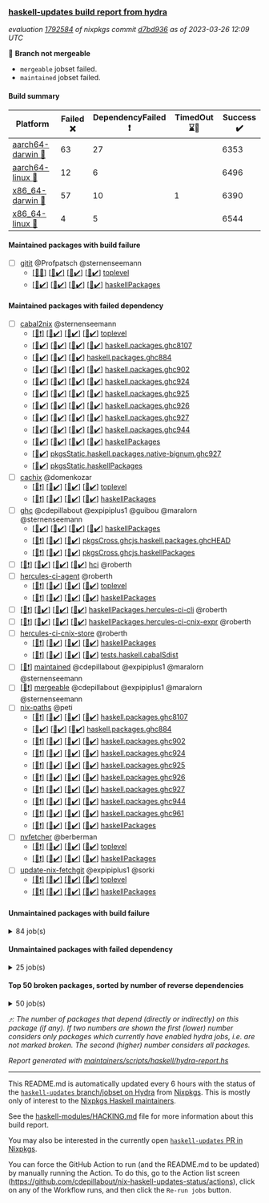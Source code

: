 ### [haskell-updates build report from hydra](https://hydra.nixos.org/jobset/nixpkgs/haskell-updates)
*evaluation [1792584](https://hydra.nixos.org/eval/1792584) of nixpkgs commit [d7bd936](https://github.com/NixOS/nixpkgs/commits/d7bd9361dd318ea459c610247fa2960676db6a5a) as of 2023-03-26 12:09 UTC*

:red_circle: **Branch not mergeable**
  * `mergeable` jobset failed.
  * `maintained` jobset failed.

#### Build summary

 | Platform | Failed :x: | DependencyFailed :heavy_exclamation_mark: | TimedOut :hourglass::no_entry_sign: | Success :heavy_check_mark: | 
 | --- | --- | --- | --- | --- | 
 | [aarch64-darwin :green_apple:](https://hydra.nixos.org/eval/1792584?filter=.aarch64-darwin) | 63 | 27 |  | 6353 | 
 | [aarch64-linux :iphone:](https://hydra.nixos.org/eval/1792584?filter=.aarch64-linux) | 12 | 6 |  | 6496 | 
 | [x86_64-darwin :apple:](https://hydra.nixos.org/eval/1792584?filter=.x86_64-darwin) | 57 | 10 | 1 | 6390 | 
 | [x86_64-linux :penguin:](https://hydra.nixos.org/eval/1792584?filter=.x86_64-linux) | 4 | 5 |  | 6544 | 
#### Maintained packages with build failure
- [ ] [gitit](https://hydra.nixos.org/eval/1792584?filter=gitit) @Profpatsch @sternenseemann
  - [[:green_apple::x:]](https://hydra.nixos.org/build/212824780) [[:iphone::heavy_check_mark:]](https://hydra.nixos.org/build/212837521) [[:apple::heavy_check_mark:]](https://hydra.nixos.org/build/212827322) [[:penguin::heavy_check_mark:]](https://hydra.nixos.org/build/212811791) [toplevel](https://hydra.nixos.org/eval/1792584?filter=gitit)
  - [[:green_apple::heavy_check_mark:]](https://hydra.nixos.org/build/212836199) [[:iphone::heavy_check_mark:]](https://hydra.nixos.org/build/212813012) [[:apple::heavy_check_mark:]](https://hydra.nixos.org/build/212833558) [[:penguin::heavy_check_mark:]](https://hydra.nixos.org/build/212816280) [haskellPackages](https://hydra.nixos.org/eval/1792584?filter=haskellPackages.gitit)
#### Maintained packages with failed dependency
- [ ] [cabal2nix](https://hydra.nixos.org/eval/1792584?filter=cabal2nix) @sternenseemann
  - [[:green_apple::heavy_exclamation_mark:]](https://hydra.nixos.org/build/213816327) [[:iphone::heavy_check_mark:]](https://hydra.nixos.org/build/213816344) [[:apple::heavy_check_mark:]](https://hydra.nixos.org/build/213816323) [[:penguin::heavy_check_mark:]](https://hydra.nixos.org/build/213816345) [toplevel](https://hydra.nixos.org/eval/1792584?filter=cabal2nix)
  - [[:green_apple::heavy_check_mark:]](https://hydra.nixos.org/build/212832870) [[:iphone::heavy_check_mark:]](https://hydra.nixos.org/build/212822873) [[:apple::heavy_check_mark:]](https://hydra.nixos.org/build/212814820) [[:penguin::heavy_check_mark:]](https://hydra.nixos.org/build/212811391) [haskell.packages.ghc8107](https://hydra.nixos.org/eval/1792584?filter=haskell.packages.ghc8107.cabal2nix)
  -  [[:iphone::heavy_check_mark:]](https://hydra.nixos.org/build/212831217) [[:apple::heavy_check_mark:]](https://hydra.nixos.org/build/212816134) [[:penguin::heavy_check_mark:]](https://hydra.nixos.org/build/212820927) [haskell.packages.ghc884](https://hydra.nixos.org/eval/1792584?filter=haskell.packages.ghc884.cabal2nix)
  - [[:green_apple::heavy_check_mark:]](https://hydra.nixos.org/build/212836191) [[:iphone::heavy_check_mark:]](https://hydra.nixos.org/build/212824000) [[:apple::heavy_check_mark:]](https://hydra.nixos.org/build/212819234) [[:penguin::heavy_check_mark:]](https://hydra.nixos.org/build/212835445) [haskell.packages.ghc902](https://hydra.nixos.org/eval/1792584?filter=haskell.packages.ghc902.cabal2nix)
  - [[:green_apple::heavy_check_mark:]](https://hydra.nixos.org/build/212816470) [[:iphone::heavy_check_mark:]](https://hydra.nixos.org/build/212822270) [[:apple::heavy_check_mark:]](https://hydra.nixos.org/build/212815377) [[:penguin::heavy_check_mark:]](https://hydra.nixos.org/build/212834209) [haskell.packages.ghc924](https://hydra.nixos.org/eval/1792584?filter=haskell.packages.ghc924.cabal2nix)
  - [[:green_apple::heavy_check_mark:]](https://hydra.nixos.org/build/212813820) [[:iphone::heavy_check_mark:]](https://hydra.nixos.org/build/212832975) [[:apple::heavy_check_mark:]](https://hydra.nixos.org/build/212813790) [[:penguin::heavy_check_mark:]](https://hydra.nixos.org/build/212836232) [haskell.packages.ghc925](https://hydra.nixos.org/eval/1792584?filter=haskell.packages.ghc925.cabal2nix)
  - [[:green_apple::heavy_check_mark:]](https://hydra.nixos.org/build/212830174) [[:iphone::heavy_check_mark:]](https://hydra.nixos.org/build/212823501) [[:apple::heavy_check_mark:]](https://hydra.nixos.org/build/212835289) [[:penguin::heavy_check_mark:]](https://hydra.nixos.org/build/212822194) [haskell.packages.ghc926](https://hydra.nixos.org/eval/1792584?filter=haskell.packages.ghc926.cabal2nix)
  - [[:green_apple::heavy_check_mark:]](https://hydra.nixos.org/build/212811451) [[:iphone::heavy_check_mark:]](https://hydra.nixos.org/build/212832691) [[:apple::heavy_check_mark:]](https://hydra.nixos.org/build/212828198) [[:penguin::heavy_check_mark:]](https://hydra.nixos.org/build/212820196) [haskell.packages.ghc927](https://hydra.nixos.org/eval/1792584?filter=haskell.packages.ghc927.cabal2nix)
  - [[:green_apple::heavy_check_mark:]](https://hydra.nixos.org/build/213428009) [[:iphone::heavy_check_mark:]](https://hydra.nixos.org/build/213428086) [[:apple::heavy_check_mark:]](https://hydra.nixos.org/build/213428020) [[:penguin::heavy_check_mark:]](https://hydra.nixos.org/build/213428074) [haskell.packages.ghc944](https://hydra.nixos.org/eval/1792584?filter=haskell.packages.ghc944.cabal2nix)
  - [[:green_apple::heavy_check_mark:]](https://hydra.nixos.org/build/212815168) [[:iphone::heavy_check_mark:]](https://hydra.nixos.org/build/212811758) [[:apple::heavy_check_mark:]](https://hydra.nixos.org/build/212823654) [[:penguin::heavy_check_mark:]](https://hydra.nixos.org/build/212831278) [haskellPackages](https://hydra.nixos.org/eval/1792584?filter=haskellPackages.cabal2nix)
  -    [[:penguin::heavy_check_mark:]](https://hydra.nixos.org/build/212832034) [pkgsStatic.haskell.packages.native-bignum.ghc927](https://hydra.nixos.org/eval/1792584?filter=pkgsStatic.haskell.packages.native-bignum.ghc927.cabal2nix)
  -    [[:penguin::heavy_check_mark:]](https://hydra.nixos.org/build/212821220) [pkgsStatic.haskellPackages](https://hydra.nixos.org/eval/1792584?filter=pkgsStatic.haskellPackages.cabal2nix)
- [ ] [cachix](https://hydra.nixos.org/eval/1792584?filter=cachix) @domenkozar
  - [[:green_apple::heavy_exclamation_mark:]](https://hydra.nixos.org/build/213487847) [[:iphone::heavy_check_mark:]](https://hydra.nixos.org/build/213487791) [[:apple::heavy_check_mark:]](https://hydra.nixos.org/build/213487870) [[:penguin::heavy_check_mark:]](https://hydra.nixos.org/build/213487806) [toplevel](https://hydra.nixos.org/eval/1792584?filter=cachix)
  - [[:green_apple::heavy_exclamation_mark:]](https://hydra.nixos.org/build/213487793) [[:iphone::heavy_check_mark:]](https://hydra.nixos.org/build/213487736) [[:apple::heavy_check_mark:]](https://hydra.nixos.org/build/213487735) [[:penguin::heavy_check_mark:]](https://hydra.nixos.org/build/213487766) [haskellPackages](https://hydra.nixos.org/eval/1792584?filter=haskellPackages.cachix)
- [ ] [ghc](https://hydra.nixos.org/eval/1792584?filter=ghc) @cdepillabout @expipiplus1 @guibou @maralorn @sternenseemann
  - [[:green_apple::heavy_check_mark:]](https://hydra.nixos.org/build/212834620) [[:iphone::heavy_check_mark:]](https://hydra.nixos.org/build/212830691) [[:apple::heavy_check_mark:]](https://hydra.nixos.org/build/212832547) [[:penguin::heavy_check_mark:]](https://hydra.nixos.org/build/212825326) [haskellPackages](https://hydra.nixos.org/eval/1792584?filter=haskellPackages.ghc)
  - [[:green_apple::heavy_exclamation_mark:]](https://hydra.nixos.org/build/213487768)  [[:apple::heavy_check_mark:]](https://hydra.nixos.org/build/213487780) [[:penguin::heavy_check_mark:]](https://hydra.nixos.org/build/213487770) [pkgsCross.ghcjs.haskell.packages.ghcHEAD](https://hydra.nixos.org/eval/1792584?filter=pkgsCross.ghcjs.haskell.packages.ghcHEAD.ghc)
  - [[:green_apple::heavy_exclamation_mark:]](https://hydra.nixos.org/build/213487750)  [[:apple::heavy_check_mark:]](https://hydra.nixos.org/build/213487795) [[:penguin::heavy_check_mark:]](https://hydra.nixos.org/build/213487815) [pkgsCross.ghcjs.haskellPackages](https://hydra.nixos.org/eval/1792584?filter=pkgsCross.ghcjs.haskellPackages.ghc)
- [ ] [[:green_apple::heavy_exclamation_mark:]](https://hydra.nixos.org/build/213487762) [[:iphone::heavy_check_mark:]](https://hydra.nixos.org/build/213487774) [[:apple::heavy_check_mark:]](https://hydra.nixos.org/build/213487849) [[:penguin::heavy_check_mark:]](https://hydra.nixos.org/build/213487846) [hci](https://hydra.nixos.org/eval/1792584?filter=hci) @roberth
- [ ] [hercules-ci-agent](https://hydra.nixos.org/eval/1792584?filter=hercules-ci-agent) @roberth
  - [[:green_apple::heavy_exclamation_mark:]](https://hydra.nixos.org/build/213487804) [[:iphone::heavy_check_mark:]](https://hydra.nixos.org/build/213487798) [[:apple::heavy_check_mark:]](https://hydra.nixos.org/build/213487805) [[:penguin::heavy_check_mark:]](https://hydra.nixos.org/build/213487882) [toplevel](https://hydra.nixos.org/eval/1792584?filter=hercules-ci-agent)
  - [[:green_apple::heavy_exclamation_mark:]](https://hydra.nixos.org/build/213487856) [[:iphone::heavy_check_mark:]](https://hydra.nixos.org/build/213487784) [[:apple::heavy_check_mark:]](https://hydra.nixos.org/build/213487742) [[:penguin::heavy_check_mark:]](https://hydra.nixos.org/build/213487771) [haskellPackages](https://hydra.nixos.org/eval/1792584?filter=haskellPackages.hercules-ci-agent)
- [ ] [[:green_apple::heavy_exclamation_mark:]](https://hydra.nixos.org/build/213487799) [[:iphone::heavy_check_mark:]](https://hydra.nixos.org/build/213487802) [[:apple::heavy_check_mark:]](https://hydra.nixos.org/build/213487786) [[:penguin::heavy_check_mark:]](https://hydra.nixos.org/build/213487747) [haskellPackages.hercules-ci-cli](https://hydra.nixos.org/eval/1792584?filter=haskellPackages.hercules-ci-cli) @roberth
- [ ] [[:green_apple::heavy_exclamation_mark:]](https://hydra.nixos.org/build/213487756) [[:iphone::heavy_check_mark:]](https://hydra.nixos.org/build/213487823) [[:apple::heavy_check_mark:]](https://hydra.nixos.org/build/213487862) [[:penguin::heavy_check_mark:]](https://hydra.nixos.org/build/213487803) [haskellPackages.hercules-ci-cnix-expr](https://hydra.nixos.org/eval/1792584?filter=haskellPackages.hercules-ci-cnix-expr) @roberth
- [ ] [hercules-ci-cnix-store](https://hydra.nixos.org/eval/1792584?filter=hercules-ci-cnix-store) @roberth
  - [[:green_apple::heavy_exclamation_mark:]](https://hydra.nixos.org/build/213487741) [[:iphone::heavy_check_mark:]](https://hydra.nixos.org/build/213487816) [[:apple::heavy_check_mark:]](https://hydra.nixos.org/build/213487844) [[:penguin::heavy_check_mark:]](https://hydra.nixos.org/build/213487764) [haskellPackages](https://hydra.nixos.org/eval/1792584?filter=haskellPackages.hercules-ci-cnix-store)
  - [[:green_apple::heavy_exclamation_mark:]](https://hydra.nixos.org/build/213487858) [[:iphone::heavy_check_mark:]](https://hydra.nixos.org/build/213487810) [[:apple::heavy_check_mark:]](https://hydra.nixos.org/build/213487831) [[:penguin::heavy_check_mark:]](https://hydra.nixos.org/build/213487783) [tests.haskell.cabalSdist](https://hydra.nixos.org/eval/1792584?filter=tests.haskell.cabalSdist.hercules-ci-cnix-store)
- [ ] [[:penguin::heavy_exclamation_mark:]](https://hydra.nixos.org/build/213805351) [maintained](https://hydra.nixos.org/eval/1792584?filter=maintained) @cdepillabout @expipiplus1 @maralorn @sternenseemann
- [ ] [[:penguin::heavy_exclamation_mark:]](https://hydra.nixos.org/build/213816348) [mergeable](https://hydra.nixos.org/eval/1792584?filter=mergeable) @cdepillabout @expipiplus1 @maralorn @sternenseemann
- [ ] [nix-paths](https://hydra.nixos.org/eval/1792584?filter=nix-paths) @peti
  - [[:green_apple::heavy_exclamation_mark:]](https://hydra.nixos.org/build/213487759) [[:iphone::heavy_check_mark:]](https://hydra.nixos.org/build/213487818) [[:apple::heavy_check_mark:]](https://hydra.nixos.org/build/213487883) [[:penguin::heavy_check_mark:]](https://hydra.nixos.org/build/213487845) [haskell.packages.ghc8107](https://hydra.nixos.org/eval/1792584?filter=haskell.packages.ghc8107.nix-paths)
  -  [[:iphone::heavy_check_mark:]](https://hydra.nixos.org/build/213487839) [[:apple::heavy_check_mark:]](https://hydra.nixos.org/build/213487767) [[:penguin::heavy_check_mark:]](https://hydra.nixos.org/build/213487877) [haskell.packages.ghc884](https://hydra.nixos.org/eval/1792584?filter=haskell.packages.ghc884.nix-paths)
  - [[:green_apple::heavy_exclamation_mark:]](https://hydra.nixos.org/build/213487740) [[:iphone::heavy_check_mark:]](https://hydra.nixos.org/build/213487745) [[:apple::heavy_check_mark:]](https://hydra.nixos.org/build/213487863) [[:penguin::heavy_check_mark:]](https://hydra.nixos.org/build/213487885) [haskell.packages.ghc902](https://hydra.nixos.org/eval/1792584?filter=haskell.packages.ghc902.nix-paths)
  - [[:green_apple::heavy_exclamation_mark:]](https://hydra.nixos.org/build/213487765) [[:iphone::heavy_check_mark:]](https://hydra.nixos.org/build/213487781) [[:apple::heavy_check_mark:]](https://hydra.nixos.org/build/213487859) [[:penguin::heavy_check_mark:]](https://hydra.nixos.org/build/213487853) [haskell.packages.ghc924](https://hydra.nixos.org/eval/1792584?filter=haskell.packages.ghc924.nix-paths)
  - [[:green_apple::heavy_exclamation_mark:]](https://hydra.nixos.org/build/213487826) [[:iphone::heavy_check_mark:]](https://hydra.nixos.org/build/213487790) [[:apple::heavy_check_mark:]](https://hydra.nixos.org/build/213487855) [[:penguin::heavy_check_mark:]](https://hydra.nixos.org/build/213487851) [haskell.packages.ghc925](https://hydra.nixos.org/eval/1792584?filter=haskell.packages.ghc925.nix-paths)
  - [[:green_apple::heavy_exclamation_mark:]](https://hydra.nixos.org/build/213487878) [[:iphone::heavy_check_mark:]](https://hydra.nixos.org/build/213487743) [[:apple::heavy_check_mark:]](https://hydra.nixos.org/build/213487730) [[:penguin::heavy_check_mark:]](https://hydra.nixos.org/build/213487857) [haskell.packages.ghc926](https://hydra.nixos.org/eval/1792584?filter=haskell.packages.ghc926.nix-paths)
  - [[:green_apple::heavy_exclamation_mark:]](https://hydra.nixos.org/build/213487814) [[:iphone::heavy_check_mark:]](https://hydra.nixos.org/build/213487887) [[:apple::heavy_check_mark:]](https://hydra.nixos.org/build/213487892) [[:penguin::heavy_check_mark:]](https://hydra.nixos.org/build/213487825) [haskell.packages.ghc927](https://hydra.nixos.org/eval/1792584?filter=haskell.packages.ghc927.nix-paths)
  - [[:green_apple::heavy_exclamation_mark:]](https://hydra.nixos.org/build/213487834) [[:iphone::heavy_check_mark:]](https://hydra.nixos.org/build/213487889) [[:apple::heavy_check_mark:]](https://hydra.nixos.org/build/213487830) [[:penguin::heavy_check_mark:]](https://hydra.nixos.org/build/213487772) [haskell.packages.ghc944](https://hydra.nixos.org/eval/1792584?filter=haskell.packages.ghc944.nix-paths)
  - [[:green_apple::heavy_exclamation_mark:]](https://hydra.nixos.org/build/213487852) [[:iphone::heavy_check_mark:]](https://hydra.nixos.org/build/213487782) [[:apple::heavy_check_mark:]](https://hydra.nixos.org/build/213487752) [[:penguin::heavy_check_mark:]](https://hydra.nixos.org/build/213487777) [haskell.packages.ghc961](https://hydra.nixos.org/eval/1792584?filter=haskell.packages.ghc961.nix-paths)
  - [[:green_apple::heavy_exclamation_mark:]](https://hydra.nixos.org/build/213487866) [[:iphone::heavy_check_mark:]](https://hydra.nixos.org/build/213487871) [[:apple::heavy_check_mark:]](https://hydra.nixos.org/build/213487776) [[:penguin::heavy_check_mark:]](https://hydra.nixos.org/build/213487868) [haskellPackages](https://hydra.nixos.org/eval/1792584?filter=haskellPackages.nix-paths)
- [ ] [nvfetcher](https://hydra.nixos.org/eval/1792584?filter=nvfetcher) @berberman
  - [[:green_apple::heavy_exclamation_mark:]](https://hydra.nixos.org/build/213487811) [[:iphone::heavy_check_mark:]](https://hydra.nixos.org/build/213805350) [[:apple::heavy_check_mark:]](https://hydra.nixos.org/build/213487760) [[:penguin::heavy_check_mark:]](https://hydra.nixos.org/build/213805354) [toplevel](https://hydra.nixos.org/eval/1792584?filter=nvfetcher)
  - [[:green_apple::heavy_exclamation_mark:]](https://hydra.nixos.org/build/213487785) [[:iphone::heavy_check_mark:]](https://hydra.nixos.org/build/213805353) [[:apple::heavy_check_mark:]](https://hydra.nixos.org/build/213487876) [[:penguin::heavy_check_mark:]](https://hydra.nixos.org/build/213805352) [haskellPackages](https://hydra.nixos.org/eval/1792584?filter=haskellPackages.nvfetcher)
- [ ] [update-nix-fetchgit](https://hydra.nixos.org/eval/1792584?filter=update-nix-fetchgit) @expipiplus1 @sorki
  - [[:green_apple::heavy_exclamation_mark:]](https://hydra.nixos.org/build/213487737) [[:iphone::heavy_check_mark:]](https://hydra.nixos.org/build/213487843) [[:apple::heavy_check_mark:]](https://hydra.nixos.org/build/213487789) [[:penguin::heavy_check_mark:]](https://hydra.nixos.org/build/213487832) [toplevel](https://hydra.nixos.org/eval/1792584?filter=update-nix-fetchgit)
  - [[:green_apple::heavy_exclamation_mark:]](https://hydra.nixos.org/build/213487828) [[:iphone::heavy_check_mark:]](https://hydra.nixos.org/build/213487890) [[:apple::heavy_check_mark:]](https://hydra.nixos.org/build/213487732) [[:penguin::heavy_check_mark:]](https://hydra.nixos.org/build/213487769) [haskellPackages](https://hydra.nixos.org/eval/1792584?filter=haskellPackages.update-nix-fetchgit)
#### Unmaintained packages with build failure
<details><summary>84 job(s) </summary>

- [ ] [[:green_apple::x:]](https://hydra.nixos.org/build/213500286) [[:iphone::x:]](https://hydra.nixos.org/build/213500295) [[:apple::x:]](https://hydra.nixos.org/build/213500289) [[:penguin::x:]](https://hydra.nixos.org/build/213500294) [haskellPackages.horizon-spec](https://hydra.nixos.org/eval/1792584?filter=haskellPackages.horizon-spec)  :arrow_heading_up: 2 | 3
- [ ] [[:green_apple::heavy_check_mark:]](https://hydra.nixos.org/build/212825832) [[:iphone::heavy_check_mark:]](https://hydra.nixos.org/build/212825347) [[:apple::x:]](https://hydra.nixos.org/build/212835167) [[:penguin::heavy_check_mark:]](https://hydra.nixos.org/build/212819244) [haskellPackages.quic](https://hydra.nixos.org/eval/1792584?filter=haskellPackages.quic)  :arrow_heading_up: 2 | 2
- [ ] [[:green_apple::x:]](https://hydra.nixos.org/build/212836264) [[:iphone::heavy_check_mark:]](https://hydra.nixos.org/build/212815533) [[:apple::heavy_check_mark:]](https://hydra.nixos.org/build/212836624) [[:penguin::heavy_check_mark:]](https://hydra.nixos.org/build/212821702) [haskellPackages.junit-xml](https://hydra.nixos.org/eval/1792584?filter=haskellPackages.junit-xml)  :arrow_heading_up: 1 | 9
- [ ] [[:green_apple::x:]](https://hydra.nixos.org/build/212835960) [[:iphone::x:]](https://hydra.nixos.org/build/212819424) [[:apple::heavy_check_mark:]](https://hydra.nixos.org/build/212820265) [[:penguin::heavy_check_mark:]](https://hydra.nixos.org/build/212824119) [haskellPackages.hw-simd](https://hydra.nixos.org/eval/1792584?filter=haskellPackages.hw-simd)  :arrow_heading_up: 1 | 8
- [ ] [[:green_apple::x:]](https://hydra.nixos.org/build/213469682) [[:iphone::heavy_check_mark:]](https://hydra.nixos.org/build/213469688) [[:apple::x:]](https://hydra.nixos.org/build/213469668) [[:penguin::heavy_check_mark:]](https://hydra.nixos.org/build/213469676) [haskellPackages.inline-r](https://hydra.nixos.org/eval/1792584?filter=haskellPackages.inline-r)  :arrow_heading_up: 1 | 4
- [ ] [[:green_apple::x:]](https://hydra.nixos.org/build/212820732) [[:iphone::heavy_check_mark:]](https://hydra.nixos.org/build/212824910) [[:apple::heavy_check_mark:]](https://hydra.nixos.org/build/212822729) [[:penguin::heavy_check_mark:]](https://hydra.nixos.org/build/212830270) [haskellPackages.hpath-directory](https://hydra.nixos.org/eval/1792584?filter=haskellPackages.hpath-directory)  :arrow_heading_up: 1 | 3
- [ ] [[:green_apple::heavy_check_mark:]](https://hydra.nixos.org/build/212826983) [[:iphone::x:]](https://hydra.nixos.org/build/212829231) [[:apple::heavy_check_mark:]](https://hydra.nixos.org/build/212835234) [[:penguin::heavy_check_mark:]](https://hydra.nixos.org/build/212828163) [haskellPackages.long-double](https://hydra.nixos.org/eval/1792584?filter=haskellPackages.long-double)  :arrow_heading_up: 1 | 2
- [ ] [[:green_apple::x:]](https://hydra.nixos.org/build/212830537) [[:iphone::heavy_check_mark:]](https://hydra.nixos.org/build/212836541) [[:apple::x:]](https://hydra.nixos.org/build/212835610) [[:penguin::heavy_check_mark:]](https://hydra.nixos.org/build/212823972) [haskellPackages.posix-socket](https://hydra.nixos.org/eval/1792584?filter=haskellPackages.posix-socket)  :arrow_heading_up: 1 | 2
- [ ] [[:green_apple::x:]](https://hydra.nixos.org/build/213104083) [[:iphone::heavy_check_mark:]](https://hydra.nixos.org/build/213104090) [[:apple::x:]](https://hydra.nixos.org/build/213103833) [[:penguin::heavy_check_mark:]](https://hydra.nixos.org/build/213104123) [haskellPackages.gi-gdkx11](https://hydra.nixos.org/eval/1792584?filter=haskellPackages.gi-gdkx11)  :arrow_heading_up: 1 | 1
- [ ] [[:green_apple::heavy_check_mark:]](https://hydra.nixos.org/build/212827603) [[:iphone::x:]](https://hydra.nixos.org/build/212826293) [[:apple::heavy_check_mark:]](https://hydra.nixos.org/build/212812844) [[:penguin::heavy_check_mark:]](https://hydra.nixos.org/build/212814221) [haskellPackages.nlopt-haskell](https://hydra.nixos.org/eval/1792584?filter=haskellPackages.nlopt-haskell)  :arrow_heading_up: 1 | 1
- [ ] [[:green_apple::x:]](https://hydra.nixos.org/build/212827697) [[:iphone::heavy_check_mark:]](https://hydra.nixos.org/build/212837338) [[:apple::x:]](https://hydra.nixos.org/build/212818004) [[:penguin::heavy_check_mark:]](https://hydra.nixos.org/build/212812987) [haskellPackages.openal-ffi](https://hydra.nixos.org/eval/1792584?filter=haskellPackages.openal-ffi)  :arrow_heading_up: 1 | 1
- [ ] [[:apple::x:]](https://hydra.nixos.org/build/212811187) [[:penguin::heavy_check_mark:]](https://hydra.nixos.org/build/212828003) [haskellPackages.swisstable](https://hydra.nixos.org/eval/1792584?filter=haskellPackages.swisstable)  :arrow_heading_up: 1 | 1
- [ ] [[:green_apple::heavy_check_mark:]](https://hydra.nixos.org/build/212820538) [[:iphone::x:]](https://hydra.nixos.org/build/212820394) [[:apple::heavy_check_mark:]](https://hydra.nixos.org/build/212815461) [[:penguin::heavy_check_mark:]](https://hydra.nixos.org/build/212833814) [haskellPackages.freetype2](https://hydra.nixos.org/eval/1792584?filter=haskellPackages.freetype2)  :arrow_heading_up: 0 | 10
- [ ] [[:green_apple::x:]](https://hydra.nixos.org/build/212812714) [[:iphone::heavy_check_mark:]](https://hydra.nixos.org/build/212832386) [[:apple::x:]](https://hydra.nixos.org/build/212824573) [[:penguin::heavy_check_mark:]](https://hydra.nixos.org/build/212827113) [haskellPackages.pipes-zlib](https://hydra.nixos.org/eval/1792584?filter=haskellPackages.pipes-zlib)  :arrow_heading_up: 0 | 5
- [ ] [[:green_apple::x:]](https://hydra.nixos.org/build/212832824) [[:iphone::heavy_check_mark:]](https://hydra.nixos.org/build/212828860) [[:apple::heavy_check_mark:]](https://hydra.nixos.org/build/212811303) [[:penguin::heavy_check_mark:]](https://hydra.nixos.org/build/212813153) [haskellPackages.folds](https://hydra.nixos.org/eval/1792584?filter=haskellPackages.folds)  :arrow_heading_up: 0 | 3
- [ ] [[:green_apple::x:]](https://hydra.nixos.org/build/212829325) [[:iphone::heavy_check_mark:]](https://hydra.nixos.org/build/212817299) [[:apple::heavy_check_mark:]](https://hydra.nixos.org/build/212815703) [[:penguin::heavy_check_mark:]](https://hydra.nixos.org/build/212825787) [haskellPackages.gauge](https://hydra.nixos.org/eval/1792584?filter=haskellPackages.gauge)  :arrow_heading_up: 0 | 3
- [ ] [[:green_apple::x:]](https://hydra.nixos.org/build/212814335) [[:iphone::x:]](https://hydra.nixos.org/build/212828686) [[:apple::heavy_check_mark:]](https://hydra.nixos.org/build/212815496) [[:penguin::heavy_check_mark:]](https://hydra.nixos.org/build/212820167) [haskellPackages.picosat](https://hydra.nixos.org/eval/1792584?filter=haskellPackages.picosat)  :arrow_heading_up: 0 | 3
- [ ] [[:green_apple::x:]](https://hydra.nixos.org/build/212828398) [[:iphone::heavy_check_mark:]](https://hydra.nixos.org/build/212829475) [[:apple::heavy_check_mark:]](https://hydra.nixos.org/build/212820967) [[:penguin::heavy_check_mark:]](https://hydra.nixos.org/build/212815368) [haskellPackages.LibZip](https://hydra.nixos.org/eval/1792584?filter=haskellPackages.LibZip)  :arrow_heading_up: 0 | 2
- [ ] [[:green_apple::x:]](https://hydra.nixos.org/build/212832143) [[:iphone::heavy_check_mark:]](https://hydra.nixos.org/build/212837001) [[:apple::heavy_check_mark:]](https://hydra.nixos.org/build/212822805) [[:penguin::heavy_check_mark:]](https://hydra.nixos.org/build/212813771) [haskellPackages.rocksdb-haskell](https://hydra.nixos.org/eval/1792584?filter=haskellPackages.rocksdb-haskell)  :arrow_heading_up: 0 | 2
- [ ] [[:green_apple::x:]](https://hydra.nixos.org/build/212820033) [[:iphone::heavy_check_mark:]](https://hydra.nixos.org/build/212834264) [[:apple::x:]](https://hydra.nixos.org/build/212830634) [[:penguin::heavy_check_mark:]](https://hydra.nixos.org/build/212832646) [haskellPackages.h-raylib](https://hydra.nixos.org/eval/1792584?filter=haskellPackages.h-raylib)  :arrow_heading_up: 0 | 1
- [ ] [[:green_apple::x:]](https://hydra.nixos.org/build/212828211) [[:iphone::heavy_check_mark:]](https://hydra.nixos.org/build/212823707) [[:apple::x:]](https://hydra.nixos.org/build/212822857) [[:penguin::heavy_check_mark:]](https://hydra.nixos.org/build/212826651) [haskellPackages.hamid](https://hydra.nixos.org/eval/1792584?filter=haskellPackages.hamid)  :arrow_heading_up: 0 | 1
- [ ] [[:green_apple::heavy_check_mark:]](https://hydra.nixos.org/build/212833897) [[:iphone::heavy_check_mark:]](https://hydra.nixos.org/build/212836130) [[:apple::x:]](https://hydra.nixos.org/build/212829865) [[:penguin::heavy_check_mark:]](https://hydra.nixos.org/build/212836214) [haskellPackages.hmatrix-morpheus](https://hydra.nixos.org/eval/1792584?filter=haskellPackages.hmatrix-morpheus)  :arrow_heading_up: 0 | 1
- [ ] [[:green_apple::x:]](https://hydra.nixos.org/build/212837244) [[:iphone::heavy_check_mark:]](https://hydra.nixos.org/build/212829453) [[:apple::x:]](https://hydra.nixos.org/build/212815680) [[:penguin::heavy_check_mark:]](https://hydra.nixos.org/build/212824657) [haskellPackages.huckleberry](https://hydra.nixos.org/eval/1792584?filter=haskellPackages.huckleberry)  :arrow_heading_up: 0 | 1
- [ ] [[:green_apple::x:]](https://hydra.nixos.org/build/212836067) [[:iphone::heavy_check_mark:]](https://hydra.nixos.org/build/212819219) [[:apple::x:]](https://hydra.nixos.org/build/212811430) [[:penguin::heavy_check_mark:]](https://hydra.nixos.org/build/212812571) [haskellPackages.select](https://hydra.nixos.org/eval/1792584?filter=haskellPackages.select)  :arrow_heading_up: 0 | 1
- [ ] [[:green_apple::x:]](https://hydra.nixos.org/build/212832349) [[:iphone::heavy_check_mark:]](https://hydra.nixos.org/build/212827134) [[:apple::x:]](https://hydra.nixos.org/build/212825873) [[:penguin::heavy_check_mark:]](https://hydra.nixos.org/build/212823307) [haskellPackages.sysinfo](https://hydra.nixos.org/eval/1792584?filter=haskellPackages.sysinfo)  :arrow_heading_up: 0 | 1
- [ ] [[:green_apple::heavy_check_mark:]](https://hydra.nixos.org/build/212823496) [[:iphone::heavy_check_mark:]](https://hydra.nixos.org/build/212818936) [[:apple::x:]](https://hydra.nixos.org/build/212829242) [[:penguin::heavy_check_mark:]](https://hydra.nixos.org/build/212837428) [haskellPackages.FractalArt](https://hydra.nixos.org/eval/1792584?filter=haskellPackages.FractalArt) 
- [ ] [[:green_apple::heavy_check_mark:]](https://hydra.nixos.org/build/212824500) [[:iphone::x:]](https://hydra.nixos.org/build/212832489) [[:apple::heavy_check_mark:]](https://hydra.nixos.org/build/212826321) [[:penguin::heavy_check_mark:]](https://hydra.nixos.org/build/212829080) [haskellPackages.HsASA](https://hydra.nixos.org/eval/1792584?filter=haskellPackages.HsASA) 
- [ ] [[:green_apple::x:]](https://hydra.nixos.org/build/212824634) [[:iphone::heavy_check_mark:]](https://hydra.nixos.org/build/212821147) [[:apple::x:]](https://hydra.nixos.org/build/212829701) [[:penguin::heavy_check_mark:]](https://hydra.nixos.org/build/212834488) [haskellPackages.al](https://hydra.nixos.org/eval/1792584?filter=haskellPackages.al) 
- [ ] [cabal2nix-unstable](https://hydra.nixos.org/eval/1792584?filter=cabal2nix-unstable) 
  - [[:green_apple::heavy_exclamation_mark:]](https://hydra.nixos.org/build/213816324) [[:iphone::heavy_check_mark:]](https://hydra.nixos.org/build/213816339) [[:apple::x:]](https://hydra.nixos.org/build/213816334) [[:penguin::heavy_check_mark:]](https://hydra.nixos.org/build/213816317) [haskell.packages.ghc8107](https://hydra.nixos.org/eval/1792584?filter=haskell.packages.ghc8107.cabal2nix-unstable)
  -  [[:iphone::heavy_check_mark:]](https://hydra.nixos.org/build/213816357) [[:apple::heavy_check_mark:]](https://hydra.nixos.org/build/213816320) [[:penguin::heavy_check_mark:]](https://hydra.nixos.org/build/213816336) [haskell.packages.ghc884](https://hydra.nixos.org/eval/1792584?filter=haskell.packages.ghc884.cabal2nix-unstable)
  - [[:green_apple::heavy_exclamation_mark:]](https://hydra.nixos.org/build/213816331) [[:iphone::heavy_check_mark:]](https://hydra.nixos.org/build/213816341) [[:apple::heavy_check_mark:]](https://hydra.nixos.org/build/213816322) [[:penguin::heavy_check_mark:]](https://hydra.nixos.org/build/213816349) [haskell.packages.ghc902](https://hydra.nixos.org/eval/1792584?filter=haskell.packages.ghc902.cabal2nix-unstable)
  - [[:green_apple::heavy_exclamation_mark:]](https://hydra.nixos.org/build/213816355) [[:iphone::heavy_check_mark:]](https://hydra.nixos.org/build/213816329) [[:apple::heavy_check_mark:]](https://hydra.nixos.org/build/213816351) [[:penguin::heavy_check_mark:]](https://hydra.nixos.org/build/213816356) [haskell.packages.ghc924](https://hydra.nixos.org/eval/1792584?filter=haskell.packages.ghc924.cabal2nix-unstable)
  - [[:green_apple::heavy_exclamation_mark:]](https://hydra.nixos.org/build/213816332) [[:iphone::heavy_check_mark:]](https://hydra.nixos.org/build/213816359) [[:apple::heavy_check_mark:]](https://hydra.nixos.org/build/213816319) [[:penguin::heavy_check_mark:]](https://hydra.nixos.org/build/213816343) [haskell.packages.ghc925](https://hydra.nixos.org/eval/1792584?filter=haskell.packages.ghc925.cabal2nix-unstable)
  - [[:green_apple::heavy_exclamation_mark:]](https://hydra.nixos.org/build/213816346) [[:iphone::heavy_check_mark:]](https://hydra.nixos.org/build/213816350) [[:apple::x:]](https://hydra.nixos.org/build/213816352) [[:penguin::heavy_check_mark:]](https://hydra.nixos.org/build/213816347) [haskell.packages.ghc926](https://hydra.nixos.org/eval/1792584?filter=haskell.packages.ghc926.cabal2nix-unstable)
  - [[:green_apple::heavy_exclamation_mark:]](https://hydra.nixos.org/build/213816342) [[:iphone::heavy_check_mark:]](https://hydra.nixos.org/build/213816335) [[:apple::x:]](https://hydra.nixos.org/build/213816340) [[:penguin::heavy_check_mark:]](https://hydra.nixos.org/build/213816353) [haskell.packages.ghc927](https://hydra.nixos.org/eval/1792584?filter=haskell.packages.ghc927.cabal2nix-unstable)
  - [[:green_apple::heavy_exclamation_mark:]](https://hydra.nixos.org/build/213816318) [[:iphone::heavy_check_mark:]](https://hydra.nixos.org/build/213816337) [[:apple::x:]](https://hydra.nixos.org/build/213816325) [[:penguin::heavy_check_mark:]](https://hydra.nixos.org/build/213816326) [haskell.packages.ghc944](https://hydra.nixos.org/eval/1792584?filter=haskell.packages.ghc944.cabal2nix-unstable)
  - [[:green_apple::heavy_exclamation_mark:]](https://hydra.nixos.org/build/213816358) [[:iphone::heavy_check_mark:]](https://hydra.nixos.org/build/213816354) [[:apple::x:]](https://hydra.nixos.org/build/213816328) [[:penguin::heavy_check_mark:]](https://hydra.nixos.org/build/213816333) [haskellPackages](https://hydra.nixos.org/eval/1792584?filter=haskellPackages.cabal2nix-unstable)
- [ ] [[:green_apple::heavy_check_mark:]](https://hydra.nixos.org/build/212833016) [[:iphone::heavy_check_mark:]](https://hydra.nixos.org/build/212834331) [[:apple::x:]](https://hydra.nixos.org/build/212811587) [[:penguin::heavy_check_mark:]](https://hydra.nixos.org/build/212811774) [haskellPackages.env-extra](https://hydra.nixos.org/eval/1792584?filter=haskellPackages.env-extra) 
- [ ] [[:green_apple::x:]](https://hydra.nixos.org/build/212831583) [[:iphone::heavy_check_mark:]](https://hydra.nixos.org/build/212820871) [[:apple::x:]](https://hydra.nixos.org/build/212812959) [[:penguin::heavy_check_mark:]](https://hydra.nixos.org/build/212814376) [haskellPackages.epub-tools](https://hydra.nixos.org/eval/1792584?filter=haskellPackages.epub-tools) 
- [ ] [[:green_apple::x:]](https://hydra.nixos.org/build/212824787) [[:iphone::heavy_check_mark:]](https://hydra.nixos.org/build/212814615) [[:apple::heavy_check_mark:]](https://hydra.nixos.org/build/212825860) [[:penguin::heavy_check_mark:]](https://hydra.nixos.org/build/212828368) [haskellPackages.executable-hash](https://hydra.nixos.org/eval/1792584?filter=haskellPackages.executable-hash) 
- [ ] [[:green_apple::x:]](https://hydra.nixos.org/build/212831684) [[:iphone::heavy_check_mark:]](https://hydra.nixos.org/build/212829182) [[:apple::x:]](https://hydra.nixos.org/build/212811217) [[:penguin::heavy_check_mark:]](https://hydra.nixos.org/build/212827650) [haskellPackages.float128](https://hydra.nixos.org/eval/1792584?filter=haskellPackages.float128) 
- [ ] [[:green_apple::x:]](https://hydra.nixos.org/build/212825834) [[:iphone::heavy_check_mark:]](https://hydra.nixos.org/build/212832897) [[:apple::x:]](https://hydra.nixos.org/build/212836298) [[:penguin::heavy_check_mark:]](https://hydra.nixos.org/build/212819688) [haskellPackages.fudgets](https://hydra.nixos.org/eval/1792584?filter=haskellPackages.fudgets) 
- [ ] [[:green_apple::x:]](https://hydra.nixos.org/build/212812696) [[:iphone::heavy_check_mark:]](https://hydra.nixos.org/build/212820207) [[:apple::x:]](https://hydra.nixos.org/build/212828929) [[:penguin::heavy_check_mark:]](https://hydra.nixos.org/build/212823076) [haskellPackages.gerrit](https://hydra.nixos.org/eval/1792584?filter=haskellPackages.gerrit) 
- [ ] [[:green_apple::x:]](https://hydra.nixos.org/build/213103948) [[:apple::x:]](https://hydra.nixos.org/build/213103922) [haskellPackages.gi-gtkosxapplication](https://hydra.nixos.org/eval/1792584?filter=haskellPackages.gi-gtkosxapplication) 
- [ ] [[:green_apple::x:]](https://hydra.nixos.org/build/212822005) [[:apple::x:]](https://hydra.nixos.org/build/212831588) [haskellPackages.gtk-mac-integration](https://hydra.nixos.org/eval/1792584?filter=haskellPackages.gtk-mac-integration) 
- [ ] [[:green_apple::x:]](https://hydra.nixos.org/build/212813593) [[:iphone::heavy_check_mark:]](https://hydra.nixos.org/build/212832549) [[:apple::x:]](https://hydra.nixos.org/build/212830280) [[:penguin::heavy_check_mark:]](https://hydra.nixos.org/build/212821320) [haskellPackages.gtk-traymanager](https://hydra.nixos.org/eval/1792584?filter=haskellPackages.gtk-traymanager) 
- [ ] [[:green_apple::x:]](https://hydra.nixos.org/build/212831093) [[:apple::x:]](https://hydra.nixos.org/build/212830491) [haskellPackages.gtk3-mac-integration](https://hydra.nixos.org/eval/1792584?filter=haskellPackages.gtk3-mac-integration) 
- [ ] [[:green_apple::x:]](https://hydra.nixos.org/build/213500277) [[:iphone::x:]](https://hydra.nixos.org/build/213500258) [[:apple::x:]](https://hydra.nixos.org/build/213500279) [[:penguin::x:]](https://hydra.nixos.org/build/213500290) [haskellPackages.hfoil](https://hydra.nixos.org/eval/1792584?filter=haskellPackages.hfoil) 
- [ ] [[:green_apple::x:]](https://hydra.nixos.org/build/212813172) [[:iphone::heavy_check_mark:]](https://hydra.nixos.org/build/212836835) [[:apple::x:]](https://hydra.nixos.org/build/212828791) [[:penguin::heavy_check_mark:]](https://hydra.nixos.org/build/212811455) [haskellPackages.highlight](https://hydra.nixos.org/eval/1792584?filter=haskellPackages.highlight) 
- [ ] [[:green_apple::x:]](https://hydra.nixos.org/build/212820870) [[:iphone::heavy_check_mark:]](https://hydra.nixos.org/build/212832815) [[:apple::x:]](https://hydra.nixos.org/build/212825100) [[:penguin::heavy_check_mark:]](https://hydra.nixos.org/build/212832998) [haskellPackages.hinotify-conduit](https://hydra.nixos.org/eval/1792584?filter=haskellPackages.hinotify-conduit) 
- [ ] [[:green_apple::x:]](https://hydra.nixos.org/build/212827590) [[:iphone::heavy_check_mark:]](https://hydra.nixos.org/build/212829801) [[:apple::x:]](https://hydra.nixos.org/build/212820950) [[:penguin::heavy_check_mark:]](https://hydra.nixos.org/build/212827663) [haskellPackages.hsshellscript](https://hydra.nixos.org/eval/1792584?filter=haskellPackages.hsshellscript) 
- [ ] [[:green_apple::x:]](https://hydra.nixos.org/build/212828744) [[:iphone::heavy_check_mark:]](https://hydra.nixos.org/build/212830888) [[:apple::x:]](https://hydra.nixos.org/build/212836247) [[:penguin::heavy_check_mark:]](https://hydra.nixos.org/build/212814311) [haskellPackages.hssourceinfo](https://hydra.nixos.org/eval/1792584?filter=haskellPackages.hssourceinfo) 
- [ ] [[:green_apple::x:]](https://hydra.nixos.org/build/212835921) [[:iphone::heavy_check_mark:]](https://hydra.nixos.org/build/212825506) [[:apple::x:]](https://hydra.nixos.org/build/212835515) [[:penguin::heavy_check_mark:]](https://hydra.nixos.org/build/212831008) [haskellPackages.hunspell-hs](https://hydra.nixos.org/eval/1792584?filter=haskellPackages.hunspell-hs) 
- [ ] [[:apple::x:]](https://hydra.nixos.org/build/212831484) [[:penguin::heavy_check_mark:]](https://hydra.nixos.org/build/212821842) [haskellPackages.inline-asm](https://hydra.nixos.org/eval/1792584?filter=haskellPackages.inline-asm) 
- [ ] [[:green_apple::x:]](https://hydra.nixos.org/build/212819228) [[:iphone::heavy_check_mark:]](https://hydra.nixos.org/build/212830695) [[:apple::x:]](https://hydra.nixos.org/build/212830371) [[:penguin::heavy_check_mark:]](https://hydra.nixos.org/build/212824600) [haskellPackages.interprocess](https://hydra.nixos.org/eval/1792584?filter=haskellPackages.interprocess) 
- [ ] [[:green_apple::x:]](https://hydra.nixos.org/build/212833756) [[:iphone::heavy_check_mark:]](https://hydra.nixos.org/build/212825403) [[:apple::x:]](https://hydra.nixos.org/build/212820546) [[:penguin::heavy_check_mark:]](https://hydra.nixos.org/build/212826020) [haskellPackages.intricacy](https://hydra.nixos.org/eval/1792584?filter=haskellPackages.intricacy) 
- [ ] [[:green_apple::x:]](https://hydra.nixos.org/build/212828660) [[:iphone::heavy_check_mark:]](https://hydra.nixos.org/build/212819941) [[:apple::x:]](https://hydra.nixos.org/build/212836045) [[:penguin::heavy_check_mark:]](https://hydra.nixos.org/build/212833331) [haskellPackages.ipcvar](https://hydra.nixos.org/eval/1792584?filter=haskellPackages.ipcvar) 
- [ ] [[:green_apple::x:]](https://hydra.nixos.org/build/212836193) [[:apple::x:]](https://hydra.nixos.org/build/212818288) [haskellPackages.kqueue](https://hydra.nixos.org/eval/1792584?filter=haskellPackages.kqueue) 
- [ ] [[:green_apple::x:]](https://hydra.nixos.org/build/213500274) [[:iphone::x:]](https://hydra.nixos.org/build/213500266) [[:apple::x:]](https://hydra.nixos.org/build/213500265) [[:penguin::x:]](https://hydra.nixos.org/build/213500293) [haskellPackages.learn-physics-examples](https://hydra.nixos.org/eval/1792584?filter=haskellPackages.learn-physics-examples) 
- [ ] [[:green_apple::x:]](https://hydra.nixos.org/build/212829391) [[:iphone::heavy_check_mark:]](https://hydra.nixos.org/build/212832128) [[:apple::heavy_check_mark:]](https://hydra.nixos.org/build/212822772) [[:penguin::heavy_check_mark:]](https://hydra.nixos.org/build/212828618) [haskellPackages.leveldb-haskell-fork](https://hydra.nixos.org/eval/1792584?filter=haskellPackages.leveldb-haskell-fork) 
- [ ] [[:green_apple::x:]](https://hydra.nixos.org/build/212833001) [[:iphone::heavy_check_mark:]](https://hydra.nixos.org/build/212822237) [[:apple::x:]](https://hydra.nixos.org/build/212816268) [[:penguin::heavy_check_mark:]](https://hydra.nixos.org/build/212816844) [haskellPackages.linux-framebuffer](https://hydra.nixos.org/eval/1792584?filter=haskellPackages.linux-framebuffer) 
- [ ] [[:green_apple::x:]](https://hydra.nixos.org/build/212831568) [[:iphone::heavy_check_mark:]](https://hydra.nixos.org/build/212833922) [[:apple::x:]](https://hydra.nixos.org/build/212823449) [[:penguin::heavy_check_mark:]](https://hydra.nixos.org/build/212822736) [haskellPackages.mediawiki2latex](https://hydra.nixos.org/eval/1792584?filter=haskellPackages.mediawiki2latex) 
- [ ] [[:green_apple::x:]](https://hydra.nixos.org/build/212826951) [[:iphone::heavy_check_mark:]](https://hydra.nixos.org/build/212822827) [[:apple::x:]](https://hydra.nixos.org/build/212822871) [[:penguin::heavy_check_mark:]](https://hydra.nixos.org/build/212835254) [haskellPackages.memfd](https://hydra.nixos.org/eval/1792584?filter=haskellPackages.memfd) 
- [ ] [[:green_apple::x:]](https://hydra.nixos.org/build/212811850) [[:iphone::heavy_check_mark:]](https://hydra.nixos.org/build/212820083) [[:apple::x:]](https://hydra.nixos.org/build/212816554) [[:penguin::heavy_check_mark:]](https://hydra.nixos.org/build/212811892) [haskellPackages.memzero](https://hydra.nixos.org/eval/1792584?filter=haskellPackages.memzero) 
- [ ] [[:green_apple::heavy_exclamation_mark:]](https://hydra.nixos.org/build/213487754) [[:iphone::heavy_check_mark:]](https://hydra.nixos.org/build/213487744) [[:apple::x:]](https://hydra.nixos.org/build/213487872) [[:penguin::heavy_check_mark:]](https://hydra.nixos.org/build/213487800) [haskellPackages.nix-serve-ng](https://hydra.nixos.org/eval/1792584?filter=haskellPackages.nix-serve-ng) 
- [ ] [[:green_apple::x:]](https://hydra.nixos.org/build/212826353) [[:iphone::heavy_check_mark:]](https://hydra.nixos.org/build/212817987) [[:apple::heavy_check_mark:]](https://hydra.nixos.org/build/212817466) [[:penguin::heavy_check_mark:]](https://hydra.nixos.org/build/212811449) [haskellPackages.perceptual-hash](https://hydra.nixos.org/eval/1792584?filter=haskellPackages.perceptual-hash) 
- [ ] [[:green_apple::x:]](https://hydra.nixos.org/build/212826178) [[:iphone::heavy_check_mark:]](https://hydra.nixos.org/build/212825209) [[:apple::x:]](https://hydra.nixos.org/build/212815120) [[:penguin::heavy_check_mark:]](https://hydra.nixos.org/build/212822875) [haskellPackages.persistent-pagination](https://hydra.nixos.org/eval/1792584?filter=haskellPackages.persistent-pagination) 
- [ ] [[:green_apple::x:]](https://hydra.nixos.org/build/212813369) [[:iphone::heavy_check_mark:]](https://hydra.nixos.org/build/212815183) [[:apple::x:]](https://hydra.nixos.org/build/212831650) [[:penguin::heavy_check_mark:]](https://hydra.nixos.org/build/212817503) [haskellPackages.phatsort](https://hydra.nixos.org/eval/1792584?filter=haskellPackages.phatsort) 
- [ ] [[:green_apple::x:]](https://hydra.nixos.org/build/212832722) [[:iphone::heavy_check_mark:]](https://hydra.nixos.org/build/212833817) [[:apple::x:]](https://hydra.nixos.org/build/212820723) [[:penguin::heavy_check_mark:]](https://hydra.nixos.org/build/212818533) [haskellPackages.ping-wrapper](https://hydra.nixos.org/eval/1792584?filter=haskellPackages.ping-wrapper) 
- [ ] [[:green_apple::x:]](https://hydra.nixos.org/build/212828303) [[:iphone::x:]](https://hydra.nixos.org/build/212822582) [[:apple::x:]](https://hydra.nixos.org/build/212812704) [[:penguin::x:]](https://hydra.nixos.org/build/212819440) [haskellPackages.poolboy](https://hydra.nixos.org/eval/1792584?filter=haskellPackages.poolboy) 
- [ ] [[:green_apple::x:]](https://hydra.nixos.org/build/212834408) [[:iphone::heavy_check_mark:]](https://hydra.nixos.org/build/212827736) [[:apple::x:]](https://hydra.nixos.org/build/212818368) [[:penguin::heavy_check_mark:]](https://hydra.nixos.org/build/212815373) [haskellPackages.posix-timer](https://hydra.nixos.org/eval/1792584?filter=haskellPackages.posix-timer) 
- [ ] [[:green_apple::x:]](https://hydra.nixos.org/build/212829128) [[:iphone::heavy_check_mark:]](https://hydra.nixos.org/build/212827710) [[:apple::x:]](https://hydra.nixos.org/build/212831840) [[:penguin::heavy_check_mark:]](https://hydra.nixos.org/build/212836984) [haskellPackages.procex](https://hydra.nixos.org/eval/1792584?filter=haskellPackages.procex) 
- [ ] [[:green_apple::x:]](https://hydra.nixos.org/build/212825646) [[:iphone::heavy_check_mark:]](https://hydra.nixos.org/build/212823862) [[:apple::x:]](https://hydra.nixos.org/build/212812151) [[:penguin::heavy_check_mark:]](https://hydra.nixos.org/build/212812654) [haskellPackages.pthread](https://hydra.nixos.org/eval/1792584?filter=haskellPackages.pthread) 
- [ ] [[:green_apple::x:]](https://hydra.nixos.org/build/212823291) [[:iphone::heavy_check_mark:]](https://hydra.nixos.org/build/212825331) [[:apple::x:]](https://hydra.nixos.org/build/212814686) [[:penguin::heavy_check_mark:]](https://hydra.nixos.org/build/212815468) [haskellPackages.sandwich-webdriver](https://hydra.nixos.org/eval/1792584?filter=haskellPackages.sandwich-webdriver) 
- [ ] [[:green_apple::x:]](https://hydra.nixos.org/build/212819010) [[:iphone::heavy_check_mark:]](https://hydra.nixos.org/build/212816564) [[:apple::x:]](https://hydra.nixos.org/build/212819762) [[:penguin::heavy_check_mark:]](https://hydra.nixos.org/build/212821722) [haskellPackages.servant-serialization](https://hydra.nixos.org/eval/1792584?filter=haskellPackages.servant-serialization) 
- [ ] [[:green_apple::x:]](https://hydra.nixos.org/build/212825415) [[:iphone::heavy_check_mark:]](https://hydra.nixos.org/build/212820672) [[:apple::x:]](https://hydra.nixos.org/build/212815955) [[:penguin::heavy_check_mark:]](https://hydra.nixos.org/build/212837031) [haskellPackages.tailfile-hinotify](https://hydra.nixos.org/eval/1792584?filter=haskellPackages.tailfile-hinotify) 
- [ ] [[:iphone::x:]](https://hydra.nixos.org/build/212823710) [[:penguin::heavy_check_mark:]](https://hydra.nixos.org/build/212817872) [haskellPackages.tasty-papi](https://hydra.nixos.org/eval/1792584?filter=haskellPackages.tasty-papi) 
- [ ] [[:green_apple::x:]](https://hydra.nixos.org/build/212828768) [[:iphone::x:]](https://hydra.nixos.org/build/212830236) [[:apple::heavy_check_mark:]](https://hydra.nixos.org/build/212834866) [[:penguin::heavy_check_mark:]](https://hydra.nixos.org/build/212825835) [haskellPackages.wiringPi](https://hydra.nixos.org/eval/1792584?filter=haskellPackages.wiringPi) 
- [ ] [[:green_apple::x:]](https://hydra.nixos.org/build/212834385) [[:iphone::heavy_check_mark:]](https://hydra.nixos.org/build/212834201) [[:apple::heavy_check_mark:]](https://hydra.nixos.org/build/212824710) [[:penguin::heavy_check_mark:]](https://hydra.nixos.org/build/212836821) [haskellPackages.x86-64bit](https://hydra.nixos.org/eval/1792584?filter=haskellPackages.x86-64bit) 
- [ ] [[:green_apple::x:]](https://hydra.nixos.org/build/212821563) [[:iphone::heavy_check_mark:]](https://hydra.nixos.org/build/212812866) [[:apple::x:]](https://hydra.nixos.org/build/212829612) [[:penguin::heavy_check_mark:]](https://hydra.nixos.org/build/212827369) [haskellPackages.xmonad-utils](https://hydra.nixos.org/eval/1792584?filter=haskellPackages.xmonad-utils) 
- [ ] [[:green_apple::x:]](https://hydra.nixos.org/build/212813305) [[:iphone::heavy_check_mark:]](https://hydra.nixos.org/build/212833557) [[:apple::x:]](https://hydra.nixos.org/build/212827507) [[:penguin::heavy_check_mark:]](https://hydra.nixos.org/build/212834815) [haskellPackages.yoga](https://hydra.nixos.org/eval/1792584?filter=haskellPackages.yoga) 
- [ ] [[:green_apple::x:]](https://hydra.nixos.org/build/212831441) [[:iphone::heavy_check_mark:]](https://hydra.nixos.org/build/212831113) [[:apple::x:]](https://hydra.nixos.org/build/212826528) [[:penguin::heavy_check_mark:]](https://hydra.nixos.org/build/212833880) [haskellPackages.zot](https://hydra.nixos.org/eval/1792584?filter=haskellPackages.zot) 
- [ ] [[:green_apple::x:]](https://hydra.nixos.org/build/212830628) [[:iphone::heavy_check_mark:]](https://hydra.nixos.org/build/212837334) [[:apple::x:]](https://hydra.nixos.org/build/212820973) [[:penguin::heavy_check_mark:]](https://hydra.nixos.org/build/212815873) [haskellPackages.zxcvbn-c](https://hydra.nixos.org/eval/1792584?filter=haskellPackages.zxcvbn-c) 
</details>

#### Unmaintained packages with failed dependency
<details><summary>25 job(s) </summary>

- [ ] [[:green_apple::heavy_check_mark:]](https://hydra.nixos.org/build/212831557) [[:iphone::heavy_check_mark:]](https://hydra.nixos.org/build/212819630) [[:apple::heavy_exclamation_mark:]](https://hydra.nixos.org/build/212818323) [[:penguin::heavy_check_mark:]](https://hydra.nixos.org/build/212816048) [haskellPackages.http3](https://hydra.nixos.org/eval/1792584?filter=haskellPackages.http3)  :arrow_heading_up: 1 | 1
- [ ] [[:green_apple::heavy_exclamation_mark:]](https://hydra.nixos.org/build/212814033) [[:iphone::heavy_check_mark:]](https://hydra.nixos.org/build/212825101) [[:apple::heavy_check_mark:]](https://hydra.nixos.org/build/212814572) [[:penguin::heavy_check_mark:]](https://hydra.nixos.org/build/212815153) [haskellPackages.pretty-diff](https://hydra.nixos.org/eval/1792584?filter=haskellPackages.pretty-diff)  :arrow_heading_up: 0 | 12
- [ ] [[:green_apple::heavy_exclamation_mark:]](https://hydra.nixos.org/build/212830949) [[:iphone::heavy_exclamation_mark:]](https://hydra.nixos.org/build/212822951) [[:apple::heavy_check_mark:]](https://hydra.nixos.org/build/212812616) [[:penguin::heavy_check_mark:]](https://hydra.nixos.org/build/212823882) [haskellPackages.hw-dsv](https://hydra.nixos.org/eval/1792584?filter=haskellPackages.hw-dsv)  :arrow_heading_up: 0 | 3
- [ ] [[:green_apple::heavy_exclamation_mark:]](https://hydra.nixos.org/build/212817649) [[:iphone::heavy_check_mark:]](https://hydra.nixos.org/build/212826948) [[:apple::heavy_exclamation_mark:]](https://hydra.nixos.org/build/212817963) [[:penguin::heavy_check_mark:]](https://hydra.nixos.org/build/212834752) [haskellPackages.network-dns](https://hydra.nixos.org/eval/1792584?filter=haskellPackages.network-dns)  :arrow_heading_up: 0 | 1
- [ ] [[:green_apple::heavy_exclamation_mark:]](https://hydra.nixos.org/build/213469661) [[:iphone::heavy_check_mark:]](https://hydra.nixos.org/build/213469674) [[:apple::heavy_exclamation_mark:]](https://hydra.nixos.org/build/213469669) [[:penguin::heavy_check_mark:]](https://hydra.nixos.org/build/213469646) [haskellPackages.H](https://hydra.nixos.org/eval/1792584?filter=haskellPackages.H) 
- [ ] [[:green_apple::heavy_exclamation_mark:]](https://hydra.nixos.org/build/213428006) [[:iphone::heavy_exclamation_mark:]](https://hydra.nixos.org/build/213428042) [[:apple::heavy_exclamation_mark:]](https://hydra.nixos.org/build/213428113) [[:penguin::heavy_exclamation_mark:]](https://hydra.nixos.org/build/213428013) [haskellPackages.guardian](https://hydra.nixos.org/eval/1792584?filter=haskellPackages.guardian) 
- [ ] [hello](https://hydra.nixos.org/eval/1792584?filter=hello) 
  - [[:green_apple::heavy_check_mark:]](https://hydra.nixos.org/build/212826937) [[:iphone::heavy_check_mark:]](https://hydra.nixos.org/build/212815857) [[:apple::heavy_check_mark:]](https://hydra.nixos.org/build/212829395) [[:penguin::heavy_check_mark:]](https://hydra.nixos.org/build/212814863) [haskellPackages](https://hydra.nixos.org/eval/1792584?filter=haskellPackages.hello)
  - [[:green_apple::heavy_exclamation_mark:]](https://hydra.nixos.org/build/213487812)  [[:apple::heavy_check_mark:]](https://hydra.nixos.org/build/213487833) [[:penguin::heavy_check_mark:]](https://hydra.nixos.org/build/213487869) [pkgsCross.ghcjs.haskell.packages.ghcHEAD](https://hydra.nixos.org/eval/1792584?filter=pkgsCross.ghcjs.haskell.packages.ghcHEAD.hello)
  - [[:green_apple::heavy_exclamation_mark:]](https://hydra.nixos.org/build/213487733)  [[:apple::heavy_check_mark:]](https://hydra.nixos.org/build/213487797) [[:penguin::heavy_check_mark:]](https://hydra.nixos.org/build/213487788) [pkgsCross.ghcjs.haskellPackages](https://hydra.nixos.org/eval/1792584?filter=pkgsCross.ghcjs.haskellPackages.hello)
  -    [[:penguin::heavy_check_mark:]](https://hydra.nixos.org/build/212820976) [pkgsMusl.haskellPackages](https://hydra.nixos.org/eval/1792584?filter=pkgsMusl.haskellPackages.hello)
  -    [[:penguin::heavy_check_mark:]](https://hydra.nixos.org/build/212814992) [pkgsStatic.haskell.packages.native-bignum.ghc927](https://hydra.nixos.org/eval/1792584?filter=pkgsStatic.haskell.packages.native-bignum.ghc927.hello)
  -    [[:penguin::heavy_check_mark:]](https://hydra.nixos.org/build/212832833) [pkgsStatic.haskellPackages](https://hydra.nixos.org/eval/1792584?filter=pkgsStatic.haskellPackages.hello)
- [ ] [[:green_apple::heavy_check_mark:]](https://hydra.nixos.org/build/212812194) [[:iphone::heavy_exclamation_mark:]](https://hydra.nixos.org/build/212829955) [[:apple::heavy_check_mark:]](https://hydra.nixos.org/build/212823502) [[:penguin::heavy_check_mark:]](https://hydra.nixos.org/build/212823167) [haskellPackages.hmatrix-nlopt](https://hydra.nixos.org/eval/1792584?filter=haskellPackages.hmatrix-nlopt) 
- [ ] [[:green_apple::heavy_exclamation_mark:]](https://hydra.nixos.org/build/213500260) [[:iphone::heavy_exclamation_mark:]](https://hydra.nixos.org/build/213500262) [[:apple::heavy_exclamation_mark:]](https://hydra.nixos.org/build/213500276) [[:penguin::heavy_exclamation_mark:]](https://hydra.nixos.org/build/213500284) [haskellPackages.horizon-spec-lens](https://hydra.nixos.org/eval/1792584?filter=haskellPackages.horizon-spec-lens) 
- [ ] [[:green_apple::heavy_exclamation_mark:]](https://hydra.nixos.org/build/213500287) [[:iphone::heavy_exclamation_mark:]](https://hydra.nixos.org/build/213500281) [[:apple::heavy_exclamation_mark:]](https://hydra.nixos.org/build/213500257) [[:penguin::heavy_exclamation_mark:]](https://hydra.nixos.org/build/213500273) [haskellPackages.horizon-spec-pretty](https://hydra.nixos.org/eval/1792584?filter=haskellPackages.horizon-spec-pretty) 
- [ ] [[:green_apple::heavy_exclamation_mark:]](https://hydra.nixos.org/build/212813718) [[:iphone::heavy_check_mark:]](https://hydra.nixos.org/build/212836954) [[:apple::heavy_check_mark:]](https://hydra.nixos.org/build/212833119) [[:penguin::heavy_check_mark:]](https://hydra.nixos.org/build/212827610) [haskellPackages.hpath-io](https://hydra.nixos.org/eval/1792584?filter=haskellPackages.hpath-io) 
- [ ] [[:apple::heavy_exclamation_mark:]](https://hydra.nixos.org/build/212837042) [[:penguin::heavy_check_mark:]](https://hydra.nixos.org/build/212834471) [haskellPackages.hs-swisstable-hashtables-class](https://hydra.nixos.org/eval/1792584?filter=haskellPackages.hs-swisstable-hashtables-class) 
- [ ] [[:green_apple::heavy_exclamation_mark:]](https://hydra.nixos.org/build/213469691) [[:iphone::heavy_check_mark:]](https://hydra.nixos.org/build/213469651) [[:apple::heavy_exclamation_mark:]](https://hydra.nixos.org/build/213469658) [[:penguin::heavy_check_mark:]](https://hydra.nixos.org/build/213469698) [haskellPackages.ihaskell-inline-r](https://hydra.nixos.org/eval/1792584?filter=haskellPackages.ihaskell-inline-r) 
- [ ] [[:green_apple::heavy_exclamation_mark:]](https://hydra.nixos.org/build/212819308) [[:iphone::heavy_check_mark:]](https://hydra.nixos.org/build/212829952) [[:apple::heavy_check_mark:]](https://hydra.nixos.org/build/212816778) [[:penguin::heavy_check_mark:]](https://hydra.nixos.org/build/212823096) [haskellPackages.piped](https://hydra.nixos.org/eval/1792584?filter=haskellPackages.piped) 
- [ ] [[:green_apple::heavy_check_mark:]](https://hydra.nixos.org/build/212814168) [[:iphone::heavy_exclamation_mark:]](https://hydra.nixos.org/build/212816061) [[:apple::heavy_check_mark:]](https://hydra.nixos.org/build/212816229) [[:penguin::heavy_check_mark:]](https://hydra.nixos.org/build/212835183) [haskellPackages.rounded-hw](https://hydra.nixos.org/eval/1792584?filter=haskellPackages.rounded-hw) 
- [ ] [[:green_apple::heavy_exclamation_mark:]](https://hydra.nixos.org/build/212812040) [[:iphone::heavy_check_mark:]](https://hydra.nixos.org/build/212823739) [[:apple::heavy_check_mark:]](https://hydra.nixos.org/build/212828124) [[:penguin::heavy_check_mark:]](https://hydra.nixos.org/build/212830352) [haskellPackages.tasty-test-reporter](https://hydra.nixos.org/eval/1792584?filter=haskellPackages.tasty-test-reporter) 
- [ ] [[:green_apple::heavy_check_mark:]](https://hydra.nixos.org/build/212815705) [[:iphone::heavy_check_mark:]](https://hydra.nixos.org/build/212827228) [[:apple::heavy_exclamation_mark:]](https://hydra.nixos.org/build/212814883) [[:penguin::heavy_check_mark:]](https://hydra.nixos.org/build/212824888) [haskellPackages.warp-quic](https://hydra.nixos.org/eval/1792584?filter=haskellPackages.warp-quic) 
- [ ] [[:green_apple::heavy_exclamation_mark:]](https://hydra.nixos.org/build/212812326) [[:iphone::heavy_check_mark:]](https://hydra.nixos.org/build/212811795) [[:apple::heavy_check_mark:]](https://hydra.nixos.org/build/212825269) [[:penguin::heavy_check_mark:]](https://hydra.nixos.org/build/212836332) [tests.haskell.writers](https://hydra.nixos.org/eval/1792584?filter=tests.haskell.writers) 
- [ ] [[:green_apple::heavy_exclamation_mark:]](https://hydra.nixos.org/build/212824007) [[:iphone::heavy_check_mark:]](https://hydra.nixos.org/build/212816933) [[:apple::heavy_exclamation_mark:]](https://hydra.nixos.org/build/212820678) [[:penguin::heavy_check_mark:]](https://hydra.nixos.org/build/212815151) [haskellPackages.xbattbar](https://hydra.nixos.org/eval/1792584?filter=haskellPackages.xbattbar) 
</details>

#### Top 50 broken packages, sorted by number of reverse dependencies
<details><summary>50 job(s) </summary>

[amazonka-core](https://packdeps.haskellers.com/reverse/amazonka-core) :arrow_heading_up: 188  
[gogol-core](https://packdeps.haskellers.com/reverse/gogol-core) :arrow_heading_up: 184  
[haskell98](https://packdeps.haskellers.com/reverse/haskell98) :arrow_heading_up: 153  
[enumerator](https://packdeps.haskellers.com/reverse/enumerator) :arrow_heading_up: 56  
[util](https://packdeps.haskellers.com/reverse/util) :arrow_heading_up: 49  
[derive](https://packdeps.haskellers.com/reverse/derive) :arrow_heading_up: 48  
[amazonka](https://packdeps.haskellers.com/reverse/amazonka) :arrow_heading_up: 46  
[cgi](https://packdeps.haskellers.com/reverse/cgi) :arrow_heading_up: 46  
[accelerate](https://packdeps.haskellers.com/reverse/accelerate) :arrow_heading_up: 42  
[TypeCompose](https://packdeps.haskellers.com/reverse/TypeCompose) :arrow_heading_up: 40  
[PrimitiveArray](https://packdeps.haskellers.com/reverse/PrimitiveArray) :arrow_heading_up: 35  
[rank1dynamic](https://packdeps.haskellers.com/reverse/rank1dynamic) :arrow_heading_up: 33  
[distributed-static](https://packdeps.haskellers.com/reverse/distributed-static) :arrow_heading_up: 31  
[distributed-process](https://packdeps.haskellers.com/reverse/distributed-process) :arrow_heading_up: 30  
[iteratee](https://packdeps.haskellers.com/reverse/iteratee) :arrow_heading_up: 29  
[storablevector](https://packdeps.haskellers.com/reverse/storablevector) :arrow_heading_up: 29  
[polysemy-resume](https://packdeps.haskellers.com/reverse/polysemy-resume) :arrow_heading_up: 27  
[polysemy-conc](https://packdeps.haskellers.com/reverse/polysemy-conc) :arrow_heading_up: 26  
[crypto-numbers](https://packdeps.haskellers.com/reverse/crypto-numbers) :arrow_heading_up: 25  
[either-unwrap](https://packdeps.haskellers.com/reverse/either-unwrap) :arrow_heading_up: 25  
[sydtest](https://packdeps.haskellers.com/reverse/sydtest) :arrow_heading_up: 25  
[polysemy-log](https://packdeps.haskellers.com/reverse/polysemy-log) :arrow_heading_up: 24  
[crypto-pubkey](https://packdeps.haskellers.com/reverse/crypto-pubkey) :arrow_heading_up: 22  
[haskelldb](https://packdeps.haskellers.com/reverse/haskelldb) :arrow_heading_up: 22  
[wxdirect](https://packdeps.haskellers.com/reverse/wxdirect) :arrow_heading_up: 22  
[BiobaseTypes](https://packdeps.haskellers.com/reverse/BiobaseTypes) :arrow_heading_up: 21  
[alg](https://packdeps.haskellers.com/reverse/alg) :arrow_heading_up: 21  
[amazonka-s3](https://packdeps.haskellers.com/reverse/amazonka-s3) :arrow_heading_up: 21  
[mmsyn2](https://packdeps.haskellers.com/reverse/mmsyn2) :arrow_heading_up: 21  
[wxc](https://packdeps.haskellers.com/reverse/wxc) :arrow_heading_up: 21  
[biocore](https://packdeps.haskellers.com/reverse/biocore) :arrow_heading_up: 20  
[bzlib](https://packdeps.haskellers.com/reverse/bzlib) :arrow_heading_up: 20  
[wxcore](https://packdeps.haskellers.com/reverse/wxcore) :arrow_heading_up: 20  
[attoparsec-enumerator](https://packdeps.haskellers.com/reverse/attoparsec-enumerator) :arrow_heading_up: 19  
[bytestring-show](https://packdeps.haskellers.com/reverse/bytestring-show) :arrow_heading_up: 19  
[exon](https://packdeps.haskellers.com/reverse/exon) :arrow_heading_up: 19  
[fay](https://packdeps.haskellers.com/reverse/fay) :arrow_heading_up: 19  
[incipit](https://packdeps.haskellers.com/reverse/incipit) :arrow_heading_up: 19  
[wx](https://packdeps.haskellers.com/reverse/wx) :arrow_heading_up: 19  
[BiobaseENA](https://packdeps.haskellers.com/reverse/BiobaseENA) :arrow_heading_up: 18  
[asn1-data](https://packdeps.haskellers.com/reverse/asn1-data) :arrow_heading_up: 18  
[dbus-core](https://packdeps.haskellers.com/reverse/dbus-core) :arrow_heading_up: 18  
[gtksourceview2](https://packdeps.haskellers.com/reverse/gtksourceview2) :arrow_heading_up: 18  
[hsc3](https://packdeps.haskellers.com/reverse/hsc3) :arrow_heading_up: 18  
[polysemy-process](https://packdeps.haskellers.com/reverse/polysemy-process) :arrow_heading_up: 18  
[ukrainian-phonetics-basic](https://packdeps.haskellers.com/reverse/ukrainian-phonetics-basic) :arrow_heading_up: 18  
[BiobaseXNA](https://packdeps.haskellers.com/reverse/BiobaseXNA) :arrow_heading_up: 17  
[HGamer3D-Data](https://packdeps.haskellers.com/reverse/HGamer3D-Data) :arrow_heading_up: 17  
[certificate](https://packdeps.haskellers.com/reverse/certificate) :arrow_heading_up: 17  
[clash-prelude](https://packdeps.haskellers.com/reverse/clash-prelude) :arrow_heading_up: 17  
</details>


*:arrow_heading_up:: The number of packages that depend (directly or indirectly) on this package (if any). If two numbers are shown the first (lower) number considers only packages which currently have enabled hydra jobs, i.e. are not marked broken. The second (higher) number considers all packages.*

*Report generated with [maintainers/scripts/haskell/hydra-report.hs](https://github.com/NixOS/nixpkgs/blob/haskell-updates/maintainers/scripts/haskell/hydra-report.hs)*


----------------------------------------------------------------------

This README.md is automatically updated every 6 hours with the status of the
[`haskell-updates` branch/jobset on Hydra](https://hydra.nixos.org/jobset/nixpkgs/haskell-updates)
from [Nixpkgs](https://github.com/NixOS/nixpkgs).  This is mostly only of
interest to the [Nixpkgs Haskell maintainers](https://github.com/orgs/NixOS/teams/haskell).

See the
[haskell-modules/HACKING.md](https://github.com/NixOS/nixpkgs/blob/haskell-updates/pkgs/development/haskell-modules/HACKING.md)
file for more information about this build report.

You may also be interested in the currently open
[`haskell-updates` PR in Nixpkgs](https://github.com/nixos/nixpkgs/pulls?q=is%3Apr+is%3Aopen+head%3Ahaskell-updates).

You can force the GitHub Action to run (and the README.md to be updated) by
manually running the Action.  To do this, go to the Action list screen
(https://github.com/cdepillabout/nix-haskell-updates-status/actions),
click on any of the Workflow runs, and then click the `Re-run jobs` button.

